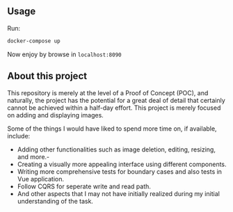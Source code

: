 ## Usage

Run:
```bash
docker-compose up
```
Now enjoy by browse in `localhost:8090`

## About this project

This repository is merely at the level of a Proof of Concept (POC), and naturally, the project has the potential for a great deal of detail that certainly cannot be achieved within a half-day effort. This project is merely focused on adding and displaying images.

Some of the things I would have liked to spend more time on, if available, include:
- Adding other functionalities such as image deletion, editing, resizing, and more.-
- Creating a visually more appealing interface using different components.
- Writing more comprehensive tests for boundary cases and also tests in Vue application.
- Follow CQRS for seperate write and read path.
- And other aspects that I may not have initially realized during my initial understanding of the task.